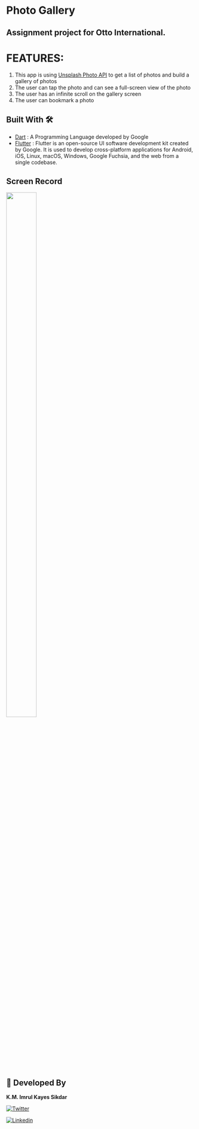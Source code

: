 # Photo Gallery
## Assignment project for Otto International.

# FEATURES:
1. This app is using [Unsplash Photo API](https://unsplash.com/developers) to get a list of photos and build a gallery of photos
2. The user can tap the photo and can see a full-screen view of the photo
3. The user has an infinite scroll on the gallery screen
4. The user can bookmark a photo

## Built With 🛠
- [Dart](https://dart.dev/guides) : A Programming Language developed by Google
- [Flutter](https://flutter.dev/) : Flutter is an open-source UI software development kit created by Google. It is used to develop cross-platform applications for Android, iOS, Linux, macOS, Windows, Google Fuchsia, and the web from a single codebase.

## Screen Record
<p float="center">
  <img width="40%" height="60%" src="https://github.com/kayes55/Photo-Gallery/blob/main/gifPhoto.gif" />
</p>

## 👨 Developed By

**K.M. Imrul Kayes Sikdar**

[![Twitter](https://img.shields.io/badge/-twitter-grey?logo=twitter)](https://twitter.com/kayes0807055)

[![Linkedin](https://img.shields.io/badge/-linkedin-grey?logo=linkedin)](https://www.linkedin.com/in/imrul-kayes-shamil/)
